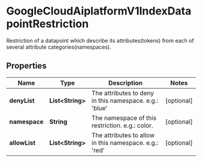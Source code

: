 

# GoogleCloudAiplatformV1IndexDatapointRestriction

Restriction of a datapoint which describe its attributes(tokens) from each of several attribute categories(namespaces).

## Properties

| Name | Type | Description | Notes |
|------------ | ------------- | ------------- | -------------|
|**denyList** | **List&lt;String&gt;** | The attributes to deny in this namespace. e.g.: &#39;blue&#39; |  [optional] |
|**namespace** | **String** | The namespace of this restriction. e.g.: color. |  [optional] |
|**allowList** | **List&lt;String&gt;** | The attributes to allow in this namespace. e.g.: &#39;red&#39; |  [optional] |



